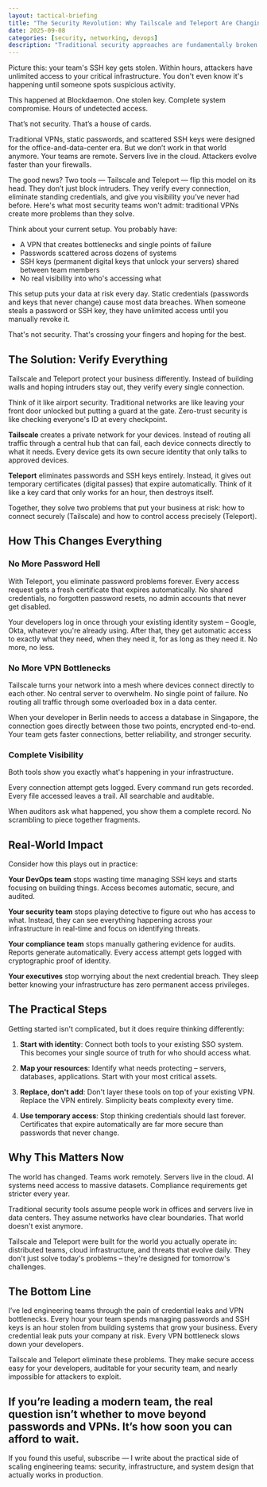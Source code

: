 ```yaml
---
layout: tactical-briefing
title: "The Security Revolution: Why Tailscale and Teleport Are Changing Everything"
date: 2025-09-08
categories: [security, networking, devops]
description: "Traditional security approaches are fundamentally broken. Here's how Tailscale and Teleport are revolutionizing infrastructure security."
---
```



Picture this: your team's SSH key gets stolen. Within hours, attackers have unlimited access to your critical infrastructure. You don't even know it's happening until someone spots suspicious activity.

This happened at Blockdaemon. One stolen key. Complete system compromise. Hours of undetected access.

That’s not security. That’s a house of cards.

Traditional VPNs, static passwords, and scattered SSH keys were designed for the office-and-data-center era. But we don’t work in that world anymore. Your teams are remote. Servers live in the cloud. Attackers evolve faster than your firewalls.

The good news? Two tools — Tailscale and Teleport — flip this model on its head. They don’t just block intruders. They verify every connection, eliminate standing credentials, and give you visibility you’ve never had before.
Here's what most security teams won't admit: traditional VPNs create more problems than they solve.

Think about your current setup. You probably have:
- A VPN that creates bottlenecks and single points of failure
- Passwords scattered across dozens of systems
- SSH keys (permanent digital keys that unlock your servers) shared between team members
- No real visibility into who's accessing what

This setup puts your data at risk every day. Static credentials (passwords and keys that never change) cause most data breaches. When someone steals a password or SSH key, they have unlimited access until you manually revoke it.

That's not security. That's crossing your fingers and hoping for the best.

## The Solution: Verify Everything

Tailscale and Teleport protect your business differently. Instead of building walls and hoping intruders stay out, they verify every single connection.

Think of it like airport security. Traditional networks are like leaving your front door unlocked but putting a guard at the gate. Zero-trust security is like checking everyone's ID at every checkpoint.

**Tailscale** creates a private network for your devices. Instead of routing all traffic through a central hub that can fail, each device connects directly to what it needs. Every device gets its own secure identity that only talks to approved devices.

**Teleport** eliminates passwords and SSH keys entirely. Instead, it gives out temporary certificates (digital passes) that expire automatically. Think of it like a key card that only works for an hour, then destroys itself.

Together, they solve two problems that put your business at risk: how to connect securely (Tailscale) and how to control access precisely (Teleport).

## How This Changes Everything

### No More Password Hell

With Teleport, you eliminate password problems forever. Every access request gets a fresh certificate that expires automatically. No shared credentials, no forgotten password resets, no admin accounts that never get disabled.

Your developers log in once through your existing identity system – Google, Okta, whatever you're already using. After that, they get automatic access to exactly what they need, when they need it, for as long as they need it. No more, no less.

### No More VPN Bottlenecks

Tailscale turns your network into a mesh where devices connect directly to each other. No central server to overwhelm. No single point of failure. No routing all traffic through some overloaded box in a data center.

When your developer in Berlin needs to access a database in Singapore, the connection goes directly between those two points, encrypted end-to-end. Your team gets faster connections, better reliability, and stronger security.

### Complete Visibility

Both tools show you exactly what's happening in your infrastructure.

Every connection attempt gets logged. Every command run gets recorded. Every file accessed leaves a trail. All searchable and auditable.

When auditors ask what happened, you show them a complete record. No scrambling to piece together fragments.

## Real-World Impact

Consider how this plays out in practice:

**Your DevOps team** stops wasting time managing SSH keys and starts focusing on building things. Access becomes automatic, secure, and audited.

**Your security team** stops playing detective to figure out who has access to what. Instead, they can see everything happening across your infrastructure in real-time and focus on identifying threats.

**Your compliance team** stops manually gathering evidence for audits. Reports generate automatically. Every access attempt gets logged with cryptographic proof of identity.

**Your executives** stop worrying about the next credential breach. They sleep better knowing your infrastructure has zero permanent access privileges.

## The Practical Steps

Getting started isn't complicated, but it does require thinking differently:

1. **Start with identity**: Connect both tools to your existing SSO system. This becomes your single source of truth for who should access what.

2. **Map your resources**: Identify what needs protecting – servers, databases, applications. Start with your most critical assets.

3. **Replace, don't add**: Don't layer these tools on top of your existing VPN. Replace the VPN entirely. Simplicity beats complexity every time.

4. **Use temporary access**: Stop thinking credentials should last forever. Certificates that expire automatically are far more secure than passwords that never change.

## Why This Matters Now

The world has changed. Teams work remotely. Servers live in the cloud. AI systems need access to massive datasets. Compliance requirements get stricter every year.

Traditional security tools assume people work in offices and servers live in data centers. They assume networks have clear boundaries. That world doesn't exist anymore.

Tailscale and Teleport were built for the world you actually operate in: distributed teams, cloud infrastructure, and threats that evolve daily. They don't just solve today's problems – they're designed for tomorrow's challenges.

## The Bottom Line

I’ve led engineering teams through the pain of credential leaks and VPN bottlenecks. Every hour your team spends managing passwords and SSH keys is an hour stolen from building systems that grow your business. Every credential leak puts your company at risk. Every VPN bottleneck slows down your developers.

Tailscale and Teleport eliminate these problems. They make secure access easy for your developers, auditable for your security team, and nearly impossible for attackers to exploit.

If you’re leading a modern team, the real question isn’t whether to move beyond passwords and VPNs. It’s how soon you can afford to wait.
--

If you found this useful, subscribe — I write about the practical side of scaling engineering teams: security, infrastructure, and system design that actually works in production.
